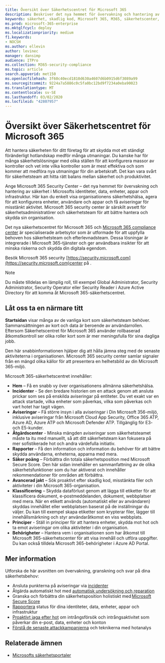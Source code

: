 ```yaml
---
title: Översikt över Säkerhetscentret för Microsoft 365
description: Beskriver det nya hemmet för övervakning och hantering av säkerhet i Microsofts identiteter, data, enheter och appar.
keywords: säkerhet, skadlig kod, Microsoft 365, M365, säkerhetscenter, övervaka, rapportera, identiteter, data, enheter, appar
ms.prod: microsoft-365-enterprise
ms.mktglfcycl: deploy
ms.localizationpriority: medium
f1.keywords:
- NOCSH
ms.author: ellevin
author: levinec
manager: dansimp
audience: ITPro
ms.collection: M365-security-compliance
ms.topic: article
search.appverid: met150
ms.openlocfilehash: 3f60c40ecd1810d630a4607d6b0915d6f3089a99
ms.sourcegitcommit: 9224a7a5886c0c5fa0bc12bd9f7234a0eba90023
ms.translationtype: MT
ms.contentlocale: sv-SE
ms.lasthandoff: 03/02/2020
ms.locfileid: "42807957"
---
```

# <a name="overview-of-the-microsoft-365-security-center"></a>Översikt över Säkerhetscentret för Microsoft 365

Att hantera säkerheten för ditt företag för att skydda mot ett ständigt föränderligt hotlandskap medför många utmaningar. Du kanske har för många säkerhetslösningar med olika ställen för att konfigurera massor av kontroller och vet inte vilka kontroller som är mest effektiva och som kommer att medföra nya utmaningar för din arbetskraft. Det kan vara svårt för säkerhetsteam att hitta rätt balans mellan säkerhet och produktivitet.

Ange Microsoft 365 Security Center – det nya hemmet för övervakning och hantering av säkerhet i Microsofts identiteter, data, enheter, appar och infrastruktur. Här kan du enkelt visa organisationens säkerhetshälsa, agera för att konfigurera enheter, användare och appar och få aviseringar för misstänkt aktivitet. Microsoft 365 security center är särskilt avsett för säkerhetsadministratörer och säkerhetsteam för att bättre hantera och skydda sin organisation.

Det nya säkerhetscentret för Microsoft 365 och [Microsoft 365 compliance center](https://docs.microsoft.com/microsoft-365/compliance/microsoft-365-compliance-center) är specialiserade arbetsytor som är utformade för att uppfylla behoven hos säkerhetsteam och efterlevnadsteam. Dessa lösningar är integrerade i Microsoft 365-tjänster och ger användbara insikter för att minska riskerna och skydda din digitala egendom.

Besök Microsoft 365 security [https://security.microsoft.com](https://security.microsoft.com)center på . 

> [!NOTE]
> Du måste tilldelas en lämplig roll, till exempel Global Administrator, Security Administrator, Security Operator eller Security Reader i Azure Active Directory för att komma åt Microsoft 365-säkerhetscentret.


## <a name="lets-take-a-closer-look"></a>Låt oss ta en närmare titt

**Startsidan** visar många av de vanliga kort som säkerhetsteam behöver. Sammansättningen av kort och data är beroende av användarrollen. Eftersom Säkerhetscentret för Microsoft 365 använder rollbaserad åtkomstkontroll ser olika roller kort som är mer meningsfulla för sina dagliga jobb.  

Den här snabbinformationen hjälper dig att hålla jämna steg med de senaste aktiviteterna i organisationen. Microsoft 365 security center samlar signaler från en mängd olika källor för att presentera en helhetsbild av din Microsoft 365-miljö.

Microsoft 365-säkerhetscentret innehåller:

* **Hem** – Få en snabb vy över organisationens allmänna säkerhetshälsa.
* **Incidenter** - Se den bredare historien om en attack genom att ansluta prickar som ses på enskilda aviseringar på entiteter. Du vet exakt var en attack startade, vilka enheter som påverkas, vilka som påverkas och vart hotet har tagit vägen.
* **Aviseringar** – Få större insyn i alla aviseringar i Din Microsoft 356-miljö, inklusive aviseringar från Microsoft Cloud App Security, Office 365 ATP, Azure AD, Azure ATP och Microsoft Defender ATP. Tillgänglig för E3- och E5-kunder.  
* **Åtgärdscenter** - Minska mängden aviseringar som säkerhetsteamet måste ta itu med manuellt, så att ditt säkerhetsteam kan fokusera på mer sofistikerade hot och andra värdefulla initiativ.
* **Rapporter** – Få den information och information du behöver för att bättre skydda användarna, enheterna, apparna med mera.
* **Säker poäng** – Förbättra din totala säkerhetsposition med Microsoft Secure Score. Den här sidan innehåller en sammanfattning av de olika säkerhetsfunktioner som du har aktiverat och innehåller rekommendationer för områden att förbättra.
* **Avancerad jakt** – Sök proaktivt efter skadlig kod, misstänkta filer och aktiviteter i din Microsoft 365-organisation.
* **Klassificering** – Skydda dataförlust genom att lägga till etiketter för att klassificera dokument, e-postmeddelanden, dokument, webbplatser med mera. När en etikett används (automatiskt eller av användaren) skyddas innehållet eller webbplatsen baserat på de inställningar du väljer. Du kan till exempel skapa etiketter som krypterar filer, lägger till innehållsmärkning och styr användaråtkomst en viss webbplats.
* **Principer** - Ställ in principer för att hantera enheter, skydda mot hot och ta emot aviseringar om olika aktiviteter i din organisation.
* **Behörigheter** – Hantera vem i organisationen som har åtkomst till Microsoft 365-säkerhetscenter för att visa innehåll och utföra uppgifter. Du kan också tilldela Microsoft 365-behörigheter i Azure AD Portal.

## <a name="learn-more"></a>Mer information 

Utforska de här avsnitten om övervakning, granskning och svar på dina säkerhetsbehov:
- Ansluta punkterna på aviseringar via [incidenter](incident-queue.md)
- Åtgärda automatiskt hot med [automatisk undersökning och reparation](mtp-autoir.md)
- Granska och förbättra din säkerhetsposition holistiskt med [Microsoft Secure Score](microsoft-secure-score.md)
- [Rapportera](monitoring-and-reporting.md) status för dina identiteter, data, enheter, appar och infrastruktur
- [Proaktivt jaga efter hot](advanced-hunting-overview.md) om intrångsförsök och intrångsaktivitet som påverkar din e-post, data, enheter och konton
- [Förstå de senaste attackkampanjerna](latest-attack-campaigns.md) och teknikerna med hotanalys

## <a name="related-topics"></a>Relaterade ämnen
- [Microsofts säkerhetsportaler](portals.md)
